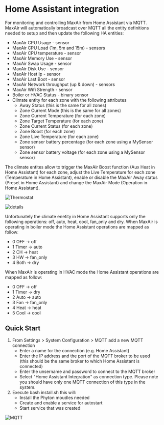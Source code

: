 # Home Assistant integration
For monitoring and controlling MaxAir from Home Assistant via MQTT. MaxAir will automatically broadcast over MQTT all the entity definitions needed to setup and then update the following HA entities:
* MaxAir CPU Usage - sensor
* MaxAir CPU Load (1m, 5m and 15m) - sensors
* MaxAir CPU temperature - sensor
* MaxAir Memory Use - sensor
* MaxAir Swap Usage - sensor
* MaxAir Disk Use - sensor
* MaxAir Host Ip - sensor
* MaxAir Last Boot - sensor
* MaxAir Network throughput (up & down) - sensors
* MaxAir Wifi Strength - sensor
* Boiler or HVAC Status - binary sensor
* Climate entity for each zone with the following attributes
  * Away Status (this is the same for all zones)
  * Zone Current Mode (this is the same for all zones)
  * Zone Current Temperature (for each zone)
  * Zone Target Temperature (for each zone)
  * Zone Current Status (for each zone)
  * Zone Boost (for each zone)
  * Zone Live Temperature (for each zone)
  * Zone sensor battery percentage (for each zone using a MySensor sensor)
  * Zone sensor battery voltage (for each zone using a MySensor sensor)

The climate entites allow to trigger the MaxAir Boost function (Aux Heat in Home Assistant) for each zone, adjust the Live Temperature for each zone (Temperature in Home Assistant), enable or disable the MaxAir Away status (Preset in Home Assistant) and change the MaxAir Mode (Operation in Home Assistant).

![Thermostat](https://user-images.githubusercontent.com/62815008/133150409-0ec36652-9058-42ae-ab4e-dbb2b5da659d.png)

![details](https://user-images.githubusercontent.com/62815008/133150504-b083284b-7aac-4dda-bc5f-feeecf6fd2f4.png)

Unfortunately the climate enetity in Home Assistant supports only the following operations: off, auto, heat, cool, fan_only and dry. When MaxAir is operating in boiler mode the Home Assistant operations are mapped as follow:
* 0 OFF   -> off
* 1 Timer -> auto
* 2 CH    -> heat
* 3 HW    -> fan_only
* 4 Both  -> dry

When MaxAir is operating in HVAC mode the Home Assistant operations are mapped as follow:
* 0 OFF   -> off
* 1 Timer -> dry
* 2 Auto  -> auto
* 3 Fan   -> fan_only
* 4 Heat  -> heat
* 5 Cool  -> cool 

## Quick Start

1. From Settings > System Configuration > MQTT add a new MQTT connection
   * Enter a name for the connection (e.g. Home Assistant)
   * Enter the IP address and the port of the MQTT broker to be used (this should be the same broker to which Home Assistant is connected)
   * Enter the unsername and password to connect to the MQTT broker
   * Select "Home Assistant Integration" as connection type. Please note you should have only one MQTT connection of this type in the system.
2. Execute bash install.sh this will:
   * Install the Phyton moudles needed
   * Create and enable a service for autostart
   * Start service that was created
  
![MQTT](https://user-images.githubusercontent.com/62815008/133248709-a2dbf4a1-ee71-47bc-bf5d-61790ba98c2d.png)
